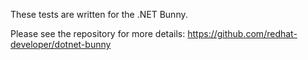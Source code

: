 These tests are written for the .NET Bunny.

Please see the repository for more details: https://github.com/redhat-developer/dotnet-bunny

